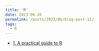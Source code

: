 ```yaml
---
title: 'R'
date: 2023-06-26
permalink: /posts/2023/06/blog-post-11/
tags:
  - R
---
```

- [1. A practical guide to R](https://www.overleaf.com/project/6498dc66b5a25112ba220c1e)

